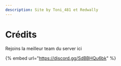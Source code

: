 ```yaml
---
description: Site by Toni_481 et Redwally
---
```


# Crédits

Rejoins la meilleur team du server ici&#x20;

{% embed url="https://discord.gg/SdBBHQu6bk" %}
